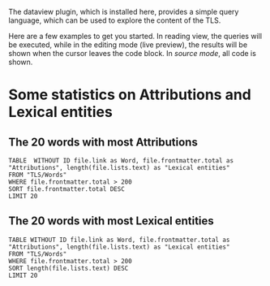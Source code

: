 The dataview plugin, which is installed here, provides a simple query language, which can be used to explore the content of the TLS.

Here are a few examples to get you started.  In reading view, the queries will be executed, while in the editing mode (live preview), the results will be shown when the cursor leaves the code block.  In *source mode*, all code is shown. 


# Some statistics on Attributions and Lexical entities

## The 20 words with most Attributions 
```dataview
TABLE  WITHOUT ID file.link as Word, file.frontmatter.total as "Attributions", length(file.lists.text) as "Lexical entities"
FROM "TLS/Words"
WHERE file.frontmatter.total > 200 
SORT file.frontmatter.total DESC 
LIMIT 20
```


## The 20 words with most Lexical entities 
```dataview
TABLE WITHOUT ID file.link as Word, file.frontmatter.total as "Attributions", length(file.lists.text) as "Lexical entities"
FROM "TLS/Words"
WHERE file.frontmatter.total > 200 
SORT length(file.lists.text) DESC 
LIMIT 20
```

